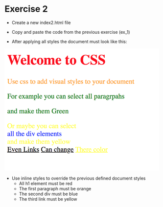 # Exercise 2

* Create a new index2.html file
* Copy and paste the code from the previous exercise (ex_1)

* After applying all styles the document must look like this:

![Ex 2](./results/ex_2.png)

* Use inline styles to override the previous defined document styles
  * All h1 element must be red
  * The first paragraph must be orange
  * The second div must be blue
  * The third link must be yellow

